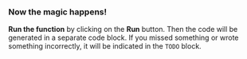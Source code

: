 ### Now the magic happens!
**Run the function** by clicking on the **Run** button. Then the code will be generated in a separate code block. If you missed something or wrote something incorrectly, it will be indicated in the `TODO` block.

[//]: # (TODO: add a gif)